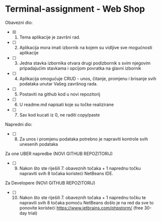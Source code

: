 # Terminal-assignment - Web Shop

Obavezni dio:
- [x] 1. Tema aplikacije je završni rad.
- [ ] 2. Aplikacija mora imati izbornik na kojem su vidljive sve mogućnosti aplikacije
- [ ] 3. Jedna stavka izbornika otvara drugi podizbornik s svim njegovim pripadajućim stavkama i opcijom povratka na glavni izbornik
- [ ] 4. Aplikacija omogućuje CRUD - unos, čitanje, promjenu i brisanje svih podataka unutar Vašeg završnog rada.
- [ ] 5. Postaviti na github kod u novi repozitorij
- [ ] 6. U readme.md napisati koje su točke realizirane
- [ ] 7. Sav kod kucati iz 0, ne raditi copy/paste

Napredni dio:
- [ ] 8. Za unos i promjenu podataka potrebno je napraviti kontrole svih unesenih podataka

Za one UBER napredbe (NOVI GITHUB REPOZITORIJ)
- [ ] 9. Nakon što ste riješili 7. obaveznih točaka + 1 naprednu točku napraviti svih 8 točaka koristeći NetBeans IDE.

Za Developere (NOVI GITHUB REPOZITORIJ)
- [ ] 10. Nakon što ste riješili 7. obaveznih točaka + 1 naprednu točku te napravili svih 8 točaka pomoću NetBeans došlo je na red da sve to ponovite koristeći  https://www.jetbrains.com/phpstorm/ (free 30-day trial) 